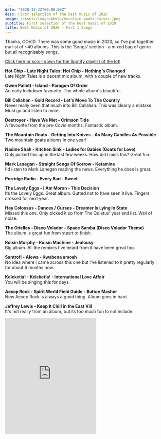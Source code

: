 ```yaml
---
date: "2020-12-22T00:00:00Z"
desc: First selection of the best music of 2020
image: /assets/image/photo/mountain-goats-knives.jpeg
subtitle: First selection of the best music of 2020
title: Best Music of 2020 - Part 1 Songs
---
```


Thanks, COVID.
There was some good music in 2020, so I've put together my list of ~40 albums. 
This is the 'Songs' section - a mixed bag of genre but all recognisably songs.

[Click here or scroll down for the Spotify playlist of the lot!](https://open.spotify.com/playlist/4uOMKIBGCzvfxPqSk6SAiK)

**Hot Chip - Late Night Tales: Hot Chip - Nothing's Changed**  
Late Night Tales is a decent mix album, with a couple of new tracks.

**Owen Pallett - Island - Paragon Of Order**  
An early lockdown favourite. The whole album's beautiful.

**Bill Callahan - Gold Record - Let's Move To The Country**  
Never really been that much into Bill Callahan. This was clearly a mistake. Must go and listen to more.

**Destroyer - Have We Met - Crimson Tide**  
A favourite from the pre-Covid months. Fantastic album.

**The Mountain Goats - Getting Into Knives - As Many Candles As Possible**  
Two mountain goats albums in one year!

**Nadine Shah - Kitchen Sink - Ladies for Babies (Goats for Love)**  
Only picked this up in the last few weeks. How did I miss this? Great fun.

**Mark Lanegan - Straight Songs Of Sorrow - Ketamine**  
I'd listen to Mark Lanegan reading the news. Everything he does is great.

**Porridge Radio - Every Bad - Sweet**  

**The Lovely Eggs - I Am Moron - This Decision**  
Its the Lovely Eggs. Great album. Gutted not to have seen it live. Fingers crossed for next year.

**Hey Colossus - Dances / Curses - Dreamer Is Lying In State**  
Missed this one. Only picked it up from The Quietus' year end list. Wall of noise.

**The Orielles - Disco Volador - Space Samba (Disco Volador Theme)**  
The album is great fun from stasrt to finish.

**Róisín Murphy - Róisín Machine - Jealousy**  
Big album. All the remixes I've heard from it have been great too.

**Santrofi - Alewa - Kwabena amoah**  
No idea where I came across this one but I've listened to it pretty regularly for about 6 months now.

**Keleketla! - Keleketla! - International Love Affair**  
You will be singing this for days.

**Aesop Rock - Spirit World Field Guide - Button Masher**  
New Aesop Rock is always a good thing. Album goes in hard.

**Jeffrey Lewis - Keep It Chill in the East Vill**  
It's not really from an album, but its too much fun to not include.

<iframe src="https://open.spotify.com/embed/playlist/4uOMKIBGCzvfxPqSk6SAiK" width="300" height="380" frameborder="0" allowtransparency="true" allow="encrypted-media"></iframe>
